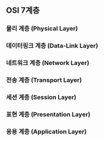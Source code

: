 ## OSI 7계층

### 물리 계층 (Physical Layer)

### 데이터링크 계층 (Data-Link Layer)

### 네트워크 계층 (Network Layer)

### 전송 계층 (Transport Layer)

### 세션 계층 (Session Layer)

### 표현 계층 (Presentation Layer)

### 응용 계층 (Application Layer)

